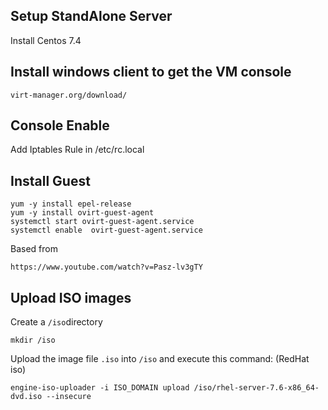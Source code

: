 ## Setup StandAlone Server

Install Centos 7.4


## Install windows client to get the VM console
```
virt-manager.org/download/
```
## Console Enable

Add Iptables Rule in /etc/rc.local

## Install Guest

```
yum -y install epel-release
yum -y install ovirt-guest-agent
systemctl start ovirt-guest-agent.service
systemctl enable  ovirt-guest-agent.service
```

Based from

```
https://www.youtube.com/watch?v=Pasz-lv3gTY
```
## Upload ISO images

Create a `/iso`directory 

	mkdir /iso

Upload the image file `.iso` into `/iso` and execute this command: (RedHat iso)

	engine-iso-uploader -i ISO_DOMAIN upload /iso/rhel-server-7.6-x86_64-dvd.iso --insecure


